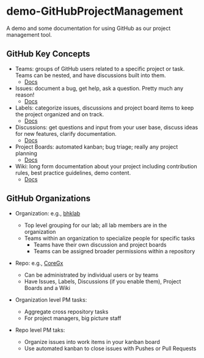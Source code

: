 # demo-GitHubProjectManagement
A demo and some documentation for using GitHub as our project management tool.

## GitHub Key Concepts

- Teams: groups of GitHub users related to a specific project or task. Teams can be nested, and have discussions built into them.
  - [Docs](https://docs.github.com/en/organizations/organizing-members-into-teams/about-teams)
- Issues: document a bug, get help, ask a question. Pretty much any reason!
  - [Docs](https://docs.github.com/en/issues/tracking-your-work-with-issues/about-issues) 
- Labels: categorize issues, discussions and project board items to keep the project organized and on track.
  - [Docs](https://docs.github.com/en/issues/using-labels-and-milestones-to-track-work/managing-labels)
- Discussions: get questions and input from your user base, discuss ideas for new features, clarify documentation.
  - [Docs](https://docs.github.com/en/discussions/quickstart)
- Project Boards: automated kanban; bug triage; really any project planning
  - [Docs](https://guides.github.com/features/issues/)
- Wiki: long form documentation about your project including contribution rules, best practice guidelines, demo content.
  - [Docs](https://docs.github.com/en/communities/documenting-your-project-with-wikis/about-wikis)

## GitHub Organizations
  - Organization: e.g., [bhklab](https://github.com/bhklab)
    - Top level grouping for our lab; all lab members are in the organization
    - Teams within an organization to specialize people for specific tasks
      - Teams have their own discussion and project boards
      - Teams can be assigned broader permissions within a repository
  - Repo: e.g., [CoreGx](https://github.com/bhklab/CoreGx)
     - Can be administrated by individual users or by teams
     - Have Issues, Labels, Discussions (if you enable them), Project Boards and a Wiki

  - Organization level PM tasks:
    - Aggregate cross repository tasks
    - For project managers, big picture staff
  - Repo level PM taks:
    - Organize issues into work items in your kanban board
    - Use automated kanban to close issues with Pushes or Pull Requests
